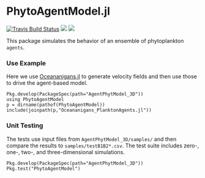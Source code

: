 # PhytoAgentModel.jl

[![Travis Build Status](https://travis-ci.org/zhenwu0728/AgentPhytModel_3D.svg?branch=master)](https://travis-ci.org/zhenwu0728/AgentPhytModel_3D)
[![](https://img.shields.io/badge/docs-stable-blue.svg)](https://zhenwu0728.github.io/AgentPhytModel_3D/stable)
[![](https://img.shields.io/badge/docs-dev-blue.svg)](https://zhenwu0728.github.io/AgentPhytModel_3D/dev)

This package simulates the behavior of an ensemble of phytoplankton `agents`.

### Use Example

Here we use [Oceananigans.jl](https://github.com/climate-machine/Oceananigans.jl) to generate velocity fields and then use those to drive the agent-based model.

```
Pkg.develop(PackageSpec(path="AgentPhytModel_3D"))
using PhytoAgentModel
p = dirname(pathof(PhytoAgentModel))
include(joinpath(p,"Oceananigans_PlanktonAgents.jl"))
```

### Unit Testing

The tests use input files from `AgentPhytModel_3D/samples/` and then compare the results to `samples/testB1B2*.csv`. The test suite includes zero-, one-, two-, and three-dimensional simulations.

```
Pkg.develop(PackageSpec(path="AgentPhytModel_3D"))
Pkg.test("PhytoAgentModel")
```



